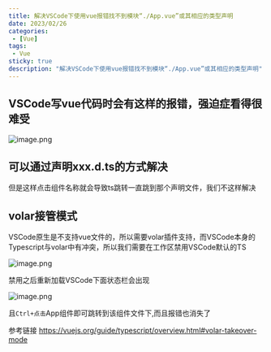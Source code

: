 ```yaml
---
title: 解决VSCode下使用vue报错找不到模块“./App.vue”或其相应的类型声明
date: 2023/02/26
categories:
 - [Vue]
tags:
 - Vue
sticky: true
description: "解决VSCode下使用vue报错找不到模块“./App.vue”或其相应的类型声明"
---
```


## VSCode写vue代码时会有这样的报错，强迫症看得很难受

![image.png](https://p9-juejin.byteimg.com/tos-cn-i-k3u1fbpfcp/e005f6a3b6ca44ed89db432a15b2cf11~tplv-k3u1fbpfcp-watermark.image?)

## 可以通过声明xxx.d.ts的方式解决

但是这样点击组件名称就会导致ts跳转一直跳到那个声明文件，我们不这样解决

## volar接管模式

VSCode原生是不支持vue文件的，所以需要volar插件支持，而VSCode本身的Typescript与volar中有冲突，所以我们需要在工作区禁用VSCode默认的TS

![image.png](https://p6-juejin.byteimg.com/tos-cn-i-k3u1fbpfcp/d323fb068f7946cdb7ec409740e81ad5~tplv-k3u1fbpfcp-watermark.image?)

禁用之后重新加载VSCode下面状态栏会出现

![image.png](https://p1-juejin.byteimg.com/tos-cn-i-k3u1fbpfcp/3f0771a9ed454cea8bcaed09cc59e944~tplv-k3u1fbpfcp-watermark.image?)

且`Ctrl+点击`App组件即可跳转到该组件文件下,而且报错也消失了

参考链接
https://vuejs.org/guide/typescript/overview.html#volar-takeover-mode
